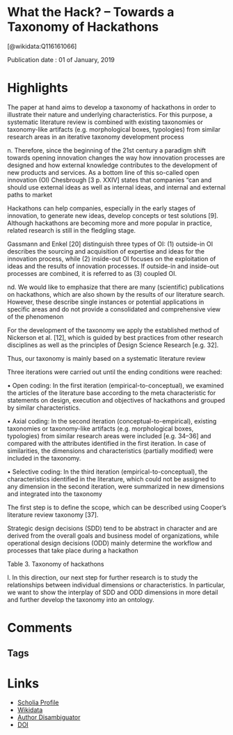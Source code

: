 
What the Hack? – Towards a Taxonomy of Hackathons
=================================================
  
  [@wikidata:Q116161066]  
  
Publication date : 01 of January, 2019  

# Highlights

The paper at hand aims to develop a taxonomy of hackathons in order to illustrate their nature and underlying
characteristics. For this purpose, a systematic literature review is combined with
existing taxonomies or taxonomy-like artifacts (e.g. morphological boxes,
typologies) from similar research areas in an iterative taxonomy development
process

n. Therefore, since the beginning of the 21st century a paradigm
shift towards opening innovation changes the way how innovation processes are
designed and how external knowledge contributes to the development of new products
and services. As a bottom line of this so-called open innovation (OI) Chesbrough
[3 p. XXIV] states that companies “can and should use external ideas as well as internal
ideas, and internal and external paths to market


Hackathons can help companies, especially in the
early stages of innovation, to generate new ideas, develop concepts or test solutions [9].
Although hackathons are becoming more and more popular in practice, related research
is still in the fledgling stage.



Gassmann and Enkel [20] distinguish three types of OI: (1) outside-in OI describes the sourcing and acquisition of
expertise and ideas for the innovation process, while (2) inside-out OI focuses on the
exploitation of ideas and the results of innovation processes. If outside-in and inside-out
processes are combined, it is referred to as (3) coupled OI.

nd. We would like to emphasize that
there are many (scientific) publications on hackathons, which are also shown by the
results of our literature search. However, these describe single instances or potential
applications in specific areas and do not provide a consolidated and comprehensive
view of the phenomenon


For the
development of the taxonomy we apply the established method of Nickerson et al. [12],
which is guided by best practices from other research disciplines as well as the principles of Design Science Research [e.g. 32].


Thus, our taxonomy is mainly based on a systematic literature
review

Three iterations were carried out until the ending conditions
were reached:

• Open coding: In the first iteration (empirical-to-conceptual), we examined the
articles of the literature base according to the meta characteristic for statements on
design, execution and objectives of hackathons and grouped by similar
characteristics.

• Axial coding: In the second iteration (conceptual-to-empirical), existing taxonomies
or taxonomy-like artifacts (e.g. morphological boxes, typologies) from similar
research areas were included [e.g. 34–36] and compared with the attributes identified in the first iteration. In case of similarities, the dimensions and characteristics (partially modified) were included in the taxonomy.

• Selective coding: In the third iteration (empirical-to-conceptual), the characteristics
identified in the literature, which could not be assigned to any dimension in the
second iteration, were summarized in new dimensions and integrated into the
taxonomy

The first step is to define the scope, which can be described using Cooper’s literature
review taxonomy [37]. 

Strategic design decisions (SDD) tend to be abstract in character and
are derived from the overall goals and business model of organizations, while operational design decisions (ODD) mainly determine the workflow and processes that take
place during a hackathon



Table 3. Taxonomy of hackathons


l. In this direction,
our next step for further research is to study the relationships between individual
dimensions or characteristics. In particular, we want to show the interplay of SDD and
ODD dimensions in more detail and further develop the taxonomy into an ontology.



# Comments

## Tags

# Links
  
 * [Scholia Profile](https://scholia.toolforge.org/work/Q116161066)  
 * [Wikidata](https://www.wikidata.org/wiki/Q116161066)  
 * [Author Disambiguator](https://author-disambiguator.toolforge.org/work_item_oauth.php?id=Q116161066&batch_id=&match=1&author_list_id=&doit=Get+author+links+for+work)  
 * [DOI](https://doi.org/10.1007/978-3-030-26619-6_23)  
